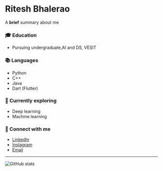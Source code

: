 # Ritesh Bhalerao


A **brief** summary about me

### 🎓 Education
- Pursuing undergraduate,AI and DS, VESIT

### 📚 Languages
- Python
- C++
- Java
- Dart (Flutter)

### 🔧 Currently exploring
- Deep learning
- Machine learning

### 🔗 Connect with me
- [LinkedIn](https://linkedin.com/in/ritesh-bhalerao-890991239)
- [Instagram](https://instagram.com/riteshh.bhalerao)
- [Email](mailto:ritesh.bhalerao.11603@gmail.com)

---

![GitHub stats](https://github-readme-stats.vercel.app/api?username=RiteshBhalerao11&show_icons=true)
